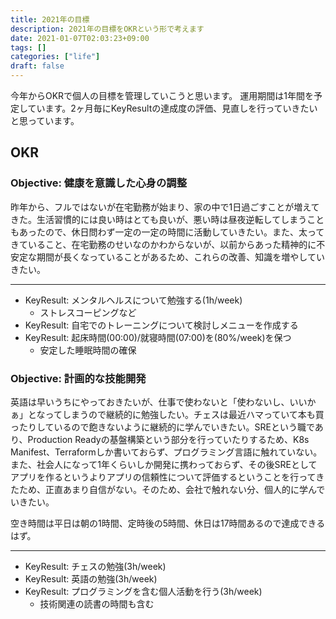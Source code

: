 ```yaml
---
title: 2021年の目標
description: 2021年の目標をOKRという形で考えます
date: 2021-01-07T02:03:23+09:00
tags: []
categories: ["life"]
draft: false
---
```


今年からOKRで個人の目標を管理していこうと思います。
運用期間は1年間を予定しています。2ヶ月毎にKeyResultの達成度の評価、見直しを行っていきたいと思っています。

## OKR

### Objective: 健康を意識した心身の調整

昨年から、フルではないが在宅勤務が始まり、家の中で1日過ごすことが増えてきた。生活習慣的には良い時はとても良いが、悪い時は昼夜逆転してしまうこともあったので、休日問わず一定の一定の時間に活動していきたい。また、太ってきていること、在宅勤務のせいなのかわからないが、以前からあった精神的に不安定な期間が長くなっていることがあるため、これらの改善、知識を増やしていきたい。

---

* KeyResult: メンタルヘルスについて勉強する(1h/week)
	* ストレスコーピングなど
* KeyResult: 自宅でのトレーニングについて検討しメニューを作成する
* KeyResult: 起床時間(00:00)/就寝時間(07:00)を(80%/week)を保つ
	* 安定した睡眠時間の確保

### Objective: 計画的な技能開発

英語は早いうちにやっておきたいが、仕事で使わないと「使わないし、いいかぁ」となってしまうので継続的に勉強したい。チェスは最近ハマっていて本も買ったりしているので飽きないように継続的に学んでいきたい。SREという職であり、Production Readyの基盤構築という部分を行っていたりするため、K8s Manifest、Terraformしか書いておらず、プログラミング言語に触れていない。また、社会人になって1年くらいしか開発に携わっておらず、その後SREとしてアプリを作るというよりアプリの信頼性について評価するということを行ってきたため、正直あまり自信がない。そのため、会社で触れない分、個人的に学んでいきたい。

空き時間は平日は朝の1時間、定時後の5時間、休日は17時間あるので達成できるはず。

---

* KeyResult: チェスの勉強(3h/week)
* KeyResult: 英語の勉強(3h/week)
* KeyResult: プログラミングを含む個人活動を行う(3h/week)
	* 技術関連の読書の時間も含む
